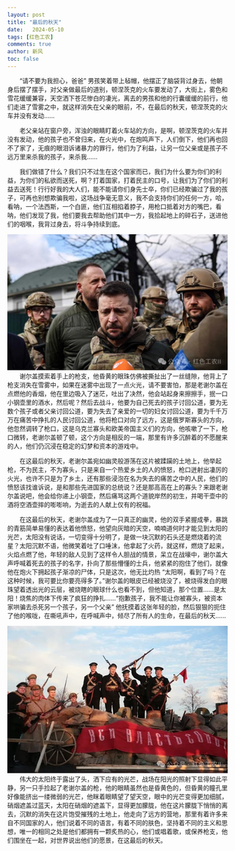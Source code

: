 ```yaml
---
layout: post
title: "最后的秋天"
date:   2024-05-10
tags: [红色工农]
comments: true
author: 新风
toc: false
---
```

&emsp;&emsp;“请不要为我担心，爸爸” 男孩笑着带上毡帽，他摆正了脑袋背过身去，他朝身后摆了摆手，对父亲做最后的道别，顿涅茨克的火车要发动了，大街上，雾色和雪花缓缓兼容，天空洒下苍茫惨白的凄光，离去的男孩和他的行囊缓缓的前行，他们走进了雪雾之中，就这样消失在父亲的眼前，不，在最后的秋天，顿涅茨克的火车并没有发动……

&emsp;&emsp;老父亲站在窗户旁，浑浊的眼睛盯着火车站的方向，是啊，顿涅茨克的火车并没有发动，他的孩子也不曾归来，在火光中，在炮鸣声下，人们倒下，他们再也回不了家了，无痕的眼泪诉诸暴力的罪行，他们为了利益，让另一位父亲或是孩子不远万里来杀我的孩子，来杀我……

&emsp;&emsp;我们做错了什么？我们只不过生在这个国家而已，我们为什么要为你们的利益，为你们的私欲而送死，啊？打着国家，打着民主的口号，让我们为了你们的利益去送死！行行好我的大人们，能不能请你们身先士卒，你们已经欺骗过了我的孩子，可再也别想欺骗我啦，这场战争毫无意义，我不会支持你们的任何一方，哈，看呐，一个法西斯，一个白匪，他们互相掐着脖子，用枪口抵着对方的嘴巴，看呐，他们发现了我，他们要我去帮助他们其中一方，我拾起地上的碎石子，送进他们的咽喉，我背过身去，将斗争持续到底。

![01](https://raw.githubusercontent.com/hsgn1/hsgn1.github.io/master/images/202405/fall-1.jpeg "1")
&emsp;&emsp;谢尔盖摸索着手上的枪支，他昏黄的眼珠仿佛被撕扯出了一丝缝隙，他背上了枪支消失在雪雾中，如果在迷雾中出现了一点火光，请不要害怕，那是老谢尔盖在点燃他的香烟，他在里边吸入了迷茫，吐出了决然，他会站起身来擦擦手，抿一口小钢壶里的酒水，然后呢？然后去战斗，他要为自己死去的孩子讨回公道，要为无数个孩子或者父亲讨回公道，要为失去了亲爱的一切的妇女讨回公道，要为千千万万在痛苦中挣扎的人民讨回公道，他将枪口对向了远方，这是俄罗斯寡头的方向，他忽然调转了枪口，这是乌克兰寡头和欧美帝国主义们的方向，他咳嗽了一下，枪口微转，老谢尔盖顿了顿，这个方向是相反的一端，那里有许多沉醉着的不愿醒来的人，他们仍沉浸在稳定的幻梦和资本的游戏中。

&emsp;&emsp;在这最后的秋天，老谢尔盖宛如幽灵般游荡在这片被蹂躏的土地上，他举起枪，不为民主，不为寡头，只是来自一个热爱乡土的人的愤怒，枪口迸射出凄厉的火光，也许不只是为了乡土，还有那些浸泡在名为失去的痛苦之中的人民，他们的愤怒该找谁诉说，是和那些先进国家的总统说？还是那高高在上的寡头？来跟老谢尔盖说吧，他会给你递上小钢壶，然后痛骂这两个道貌岸然的初生，并喝干壶中的酒将空酒壶摔的嘭嘭响，为逝去的人献上仅有的祝福。

&emsp;&emsp;在这最后的秋天，老谢尔盖成为了一只真正的幽灵，他的双手紧握成拳，暴跳的青筋简单易懂的表达着他愤怒，他望向灰暗的天空，喃喃道何时才能见到太阳的光芒，太阳没有说话，一切变得十分明了，是做一块沉默的石头还是燃烧着的流星？太阳沉默不语，他微笑着吐了口唾沫，他拿起了火药，就这样，燃烧了起来，火焰点燃了他，年轻的敌人见到了这样令人胆战的情景，呆立在战壕中，谢尔盖大声呼喊着死去的孩子的名字，扑向了那些懵懂的士兵，他紧紧的抱住了他们，就像他在炮火下拥起孩子渐凉的尸体，只是这次，他无比灼热 “太阳啊，看到了吗？在这种时候，我可要比你要亮得多了。”谢尔盖的眼皮已经被烧没了，被烧得发白的眼珠望着透出光的云层，被烧瞎的眼球什么也看不到，但他知道，那个位置……是太阳！烧焦的肉体下传来了疯狂的挣扎……“抱歉孩子，我不能让你被寡头，被资本家哄骗去杀死另一个孩子，另一个父亲” 他抚摸着这张年轻的脸，然后狠狠的扼住了他的喉咙，在嘶吼声中，在呼喊声中，倾尽了所有人的生命，在最后的秋天……

![02](https://raw.githubusercontent.com/hsgn1/hsgn1.github.io/master/images/202405/fall-2.jpeg "2")
&emsp;&emsp;伟大的太阳终于露出了头，洒下应有的光芒，战场在阳光的照射下显得如此平静，另一只手捡起了老谢尔盖的枪，他的眼睛虽然也是昏黄色的，但昏黄的瞳孔里好像能挤出一缕微弱的光芒，他眯着眼睛望了望天空，眼中的光芒变得更加细腻，硝烟遮盖过蓝天，太阳在硝烟的遮盖下，显得更加朦胧，他在这片朦胧下悄悄的离去，沉默的消失在这片饱受摧残的土地上，他走向了远方的营地，那里有着许多来自不同国家的人，他们说着不同的语言，有着不同的肤色，坚持着不同的主义和思想，唯一的相同之处是他们都拥有一颗炙热的心，他们或唱着歌，或保养枪支，他们围坐在一起，对世界说出他们的愿景，在这最后的秋天。


